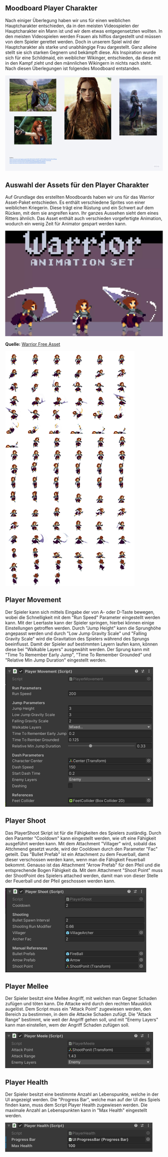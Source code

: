 ## Moodboard Player Charakter
Nach einiger Überlegung haben wir uns für einen weiblichen Hauptcharakter entschieden, da in den meisten Videospielen der Hauptcharakter ein Mann ist und wir dem etwas entgegensetzten wollten. In den meisten Videospielen werden Frauen als hilflos dargestellt und müssen von dem Spieler gerettet werden. Doch in unserem Spiel wird der Hauptcharakter als starke und unabhängige Frau dargestellt. Ganz alleine stellt sie sich starken Gegnern und bekämpft diese. Als Inspiration wurde sich für eine Schildmaid, ein weiblicher Wikinger, entschieden, da diese mit in den Kampf zieht und den männlichen Wikingern in nichts nach steht. Nach diesen Überlegungen ist folgendes Moodboard entstanden.
  
![MoodboardPlayerCharakter](uploads/d3f6ef9fea6af6d154a35224ab6a4d44/MoodboardPlayerCharakter.jpg)

## Auswahl der Assets für den Player Charakter
Auf Grundlage des erstellten Moodboards haben wir uns für das Warrior Asset-Paket entschieden. Es enthält verschiedene Sprites von einer weiblichen Kriegerin. Diese trägt eine Rüstung und ein Schwert auf dem Rücken, mit dem sie angreifen kann. Ihr ganzes Aussehen sieht dem eines Ritters ähnlich. Das Asset enthält auch verschieden vorgefertigte Animation, wodurch ein wenig Zeit für Animator gespart werden kann.

![26467c81-fc5c-44d1-96a8-0a722f06431b](uploads/a1e07e6b56c955af3a9f0ae9e62f23ec/26467c81-fc5c-44d1-96a8-0a722f06431b.jpg)

__Quelle:__ [Warrior Free Asset](https://assetstore.unity.com/packages/2d/characters/warrior-free-asset-195707)

![Warrior_SheetnoEffect](uploads/9e955112457be291ff10a4b83259c2c9/Warrior_SheetnoEffect.png)

## Player Movement
Der Spieler kann sich mittels Eingabe der von A- oder D-Taste bewegen, wobei die Schnelligkeit mit dem "Run Speed" Parameter eingestellt werden kann. Mit der Leertaste kann der Spieler springen, hierbei können einige Einstellungen getroffen werden. Durch "Jump Height" kann die Sprunghöhe angepasst werden und durch "Low Jump Gravity Scale" und  "Falling Gravity Scale" wird die Gravitation des Spielers während des Sprungs beeinflusst. Damit der Spieler auf bestimmten Layern laufen kann, können diese bei "Walkable Layers" ausgewählt werden. Der Sprung kann mit "Time To Remember Early Jump", "Time To Remember Grounded" und "Relative Min Jump Duration" eingestellt werden.

![PlayerMovementScript](uploads/cf5041b206c685e46ad1818eb16037f9/PlayerMovementScript.png) 

## Player Shoot
Das PlayerShoot Skript ist für die Fähigkeiten des Spielers zuständig. Durch den Paramter "Cooldown" kann eingestellt werden, wie oft eine Fähigkeit ausgeführt werden kann. Mit dem Attachment "Villager" wird, sobald das Attchmend gesetzt wurde, wird der Cooldown durch den Parameter "Fac" geteilt. Das "Bullet Prefab" ist ein Attachment zu dem Feuerball, damit dieser verschossen werden kann, wenn man die Fähigkeit Feuerball bekommt. Genauso ist das Attachment "Arrow Prefab" für den Pfeil und die entsprechende Bogen Fähigkeit da. Mit dem Attachment "Shoot Point" muss der ShootPoint des Spielers attached werden, damit man von dieser Stelle der Feuerball und der Pfeil geschossen werden kann.

![PlayerShoot](uploads/e53242dfb7af1362c7483ba4c8f81cbe/PlayerShoot.png)

## Player Mellee
Der Spieler besitzt eine Mellee Angriff, mit welchen man Gegner Schaden zufügen und töten kann. Die Attacke wird durch den rechten Mausklick augelöst. Dem Script muss ein "Attack Point" zugewiesen werden, den Bereich zu bestimmen, in dem die Attacke Schaden zufügt. Die "Attack Range" bestimmt, wie weit der Angriff gehen soll, und mit "Enemy Layers" kann man einstellen, wem der Angriff Schaden zufügen soll.

![PlayerMeeleScript](uploads/a1546f1816de55686952f86f91ee08b5/PlayerMeeleScript.png)

## Player Health
Der Spieler besitzt eine bestimmte Anzahl an Lebenspunkte, welche in der UI angezeigt werden. Die "Progress Bar", welche man auf der UI des Spiels finden kann, muss dem Script Player Health zugewiesen werden. Die maximale Anzahl an Lebenspunkten kann in "Max Health" eingestellt werden. 

![PlayerHealthScript](uploads/98466dcffb4b19108436619cd7a7cc5e/PlayerHealthScript.png)